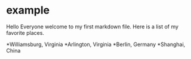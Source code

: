 # example

Hello Everyone welcome to my first markdown file. Here is a list of my favorite places. 

*Williamsburg, Virginia
*Arlington, Virginia
*Berlin, Germany
*Shanghai, China
